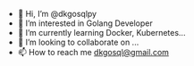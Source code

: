 - 👋 Hi, I’m @dkgosqlpy
- 👀 I’m interested in Golang Developer
- 🌱 I’m currently learning Docker, Kubernetes...
- 💞️ I’m looking to collaborate on ...
- 📫 How to reach me dkgosql@gmail.com

<!---
dkgosqlpy/dkgosqlpy is a ✨ special ✨ repository because its `README.md` (this file) appears on your GitHub profile.
You can click the Preview link to take a look at your changes.
--->
